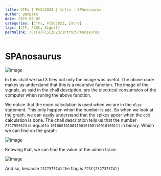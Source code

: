 ```yaml
---
title: CTFs | FCSC2023 | Intro | SPAnosaurus
author: BatBato
date: 2023-05-02
categories: [CTFs, FCSC2023, Intro]
tags: [CTF, FCSC, Signal]
permalink: /CTFs/FCSC2023/Intro/SPAnosaurus
---
```


# SPAnosaurus

![image](https://user-images.githubusercontent.com/73934639/235778633-e78f8cd4-a942-4c99-999f-5d2a1e76a28a.png)


In this chall we had 3 files but only the image was useful. The above code makes us understand that this is a recursive function. The image of the signals, as said in the chall desciption, are the electrical consumsion of the computer when runing the above function.

We notice that the more calculation is used when we are in the `else` statement. This only happen when the number is `odd`. So when we look at the graph, we can easily understand that the spikes apear when the `odd` calculation is done. The chall description tells us that the number `2727955623` is equal to `10100010100110010100110010100111` in binary. Which we can find on the graph:

![image](https://user-images.githubusercontent.com/73934639/235781664-4640e6ab-c69b-4092-8520-d8ce63c53153.png)

Knowing that, we can find the value of the admin trace:

![image](https://user-images.githubusercontent.com/73934639/235781715-aebfccbf-9ced-4f04-a0cd-ce6c723cab48.png)


And so, because `2327373741` the flag is `FCSC{2327373741}`
